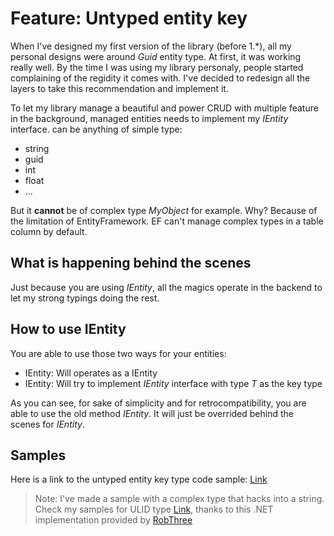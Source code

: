 # Feature: Untyped entity key
When I've designed my first version of the library (before 1.*), all my personal designs were around *Guid* entity type. At first, it was working really well. By the time I was using my library personaly, people started complaining of the regidity it comes with. I've decided to redesign all the layers to take this recommendation and implement it.

To let my library manage a beautiful and power CRUD with multiple feature in the background, managed entities needs to implement my *IEntity<T>* interface. *<T>* can be anything of simple type:
- string
- guid
- int
- float
- ...

But it **cannot** be of complex type *MyObject* for example. Why? Because of the limitation of EntityFramework. EF can't manage complex types in a table column by default.

## What is happening behind the scenes
Just because you are using *IEntity<T>*, all the magics operate in the backend to let my strong typings doing the rest.

## How to use IEntity
You are able to use those two ways for your entities:
- IEntity: Will operates as a IEntity<Guid>
- IEntity<T>: Will try to implement *IEntity* interface with type *T* as the key type

As you can see, for sake of simplicity and for retrocompatibility, you are able to use the old method *IEntity*. It will just be overrided behind the scenes for *IEntity<Guid>*.

## Samples

Here is a link to the untyped entity key type code sample: [Link](https://github.com/lonesomegeek/LSG.GenericCrud/blob/master/LSG.GenericCrud.Samples/Sample.Complete/Sample.Complete/Controllers/AccountsController.cs)

> Note: I've made a sample with a complex type that hacks into a string. Check my samples for ULID type [Link](https://github.com/lonesomegeek/LSG.GenericCrud/blob/master/LSG.GenericCrud.Samples/Sample.Complete/Sample.Complete/Controllers/UlidController.cs), thanks to this .NET implementation provided by [RobThree](https://github.com/RobThree/NUlid)
